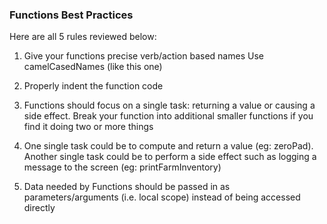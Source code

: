 ### Functions Best Practices

Here are all 5 rules reviewed below:

1. Give your functions precise verb/action based names
Use camelCasedNames (like this one)

2. Properly indent the function code

3. Functions should focus on a single task: returning a value or causing a side effect. Break your function into additional smaller functions if you find it doing two or more things

4. One single task could be to compute and return a value (eg: zeroPad). Another single task could be to perform a side effect such as logging a message to the screen (eg: printFarmInventory)

5. Data needed by Functions should be passed in as parameters/arguments (i.e. local scope) instead of being accessed directly